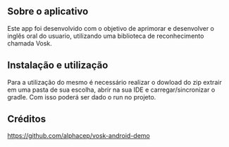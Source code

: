 ## Sobre o aplicativo

Este app foi desenvolvido com o objetivo de aprimorar e desenvolver o inglês oral do usuario, utilizando uma biblioteca de reconhecimento chamada Vosk.

## Instalação e utilização

Para a utilização do mesmo é necessário realizar o dowload do zip extrair em uma pasta de sua escolha, abrir na sua IDE e carregar/sincronizar o gradle.
Com isso poderá ser dado o run no projeto.

## Créditos
https://github.com/alphacep/vosk-android-demo
